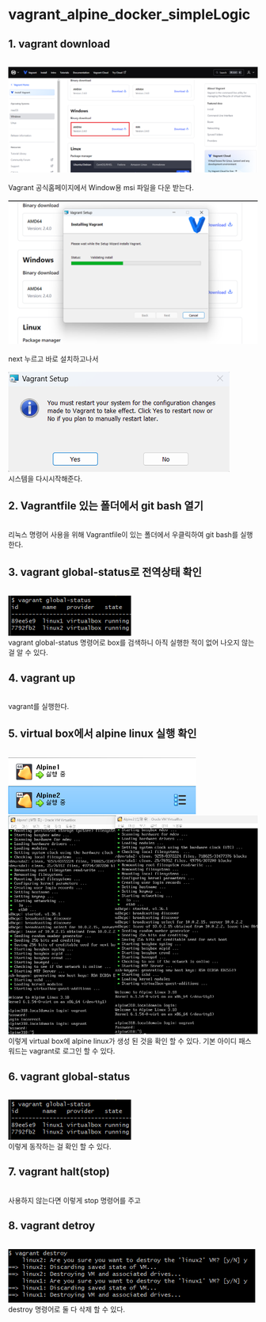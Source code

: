 # vagrant_alpine_docker_simpleLogic

## 1. vagrant download
<br/>

<img src="images/port1.png">
<br/><br/>
Vagrant 공식홈페이지에서 Window용 msi 파일을 다운 받는다.
<br/><br/>
<img src="images/port2.png">
<br/><br/>
next 누르고 바로 설치하고나서
<br/><br/>
<img src="images/port3.png">
<br/>
시스템을 다시시작해준다.
<br/>

## 2. Vagrantfile 있는 폴더에서 git bash 열기
<br/>
리눅스 명령어 사용을 위해 Vagrantfile이 있는 폴더에서 우클릭하여 git bash를 실행한다.
<br/>

## 3. vagrant global-status로 전역상태 확인
<br/>
<img src="images/port8.png">
<br/>
vagrant global-status 명령어로 box를 검색하니 아직 실행한 적이 없어 나오지 않는 걸 알 수 있다.
<br/>


## 4. vagrant up
<br/>
vagrant를 실행한다.


## 5. virtual box에서 alpine linux 실행 확인
<br/>
<img src="images/port6.png">
<br/>
<img src="images/port7.png">
<br/>
이렇게 virtual box에 alpine linux가 생성 된 것을 확인 할 수 있다. 기본 아이디 패스워드는 vagrant로 로그인 할 수 있다.


## 6. vagrant global-status
<br/>
<img src="images/port8.png">
<br/>
이렇게 동작하는 걸 확인 할 수 있다.

## 7. vagrant halt(stop)
<br/>
사용하지 않는다면 이렇게 stop 명령어를 주고

## 8. vagrant detroy
<br/>
<img src="images/port9.png">
<br/>
destroy 명령어로 둘 다 삭제 할 수 있다.